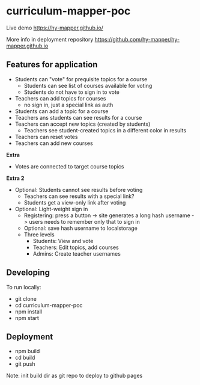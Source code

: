 # curriculum-mapper-poc

Live demo https://hy-mapper.github.io/

More info in deployment repository https://github.com/hy-mapper/hy-mapper.github.io

## Features for application

- Students can "vote" for prequisite topics for a course
  - Students can see list of courses available for voting
  - Students do not have to sign in to vote
- Teachers can add topics for courses
  - no sign in, just a special link as auth
- Students can add a topic for a course
- Teachers ans students can see results for a course
- Teachers can accept new topics (created by students)
  - Teachers see student-created topics in a different color in results
- Teachers can reset votes
- Teachers can add new courses

**Extra**

- Votes are connected to target course topics

**Extra 2**

- Optional: Students cannot see results before voting
  - Teachers can see results with a special link?
  - Students get a view-only link after voting
- Optional: Light-weight sign in
  - Registering: press a button -> site generates a long hash username -> users needs to remember only that to sign in
  - Optional: save hash username to localstorage
  - Three levels
    - Students: View and vote
    - Teachers: Edit topics, add courses
    - Admins: Create teacher usernames

## Developing

To run locally:

- git clone
- cd curriculum-mapper-poc
- npm install
- npm start

## Deployment

- npm build
- cd build
- git push

Note: init build dir as git repo to deploy to github pages